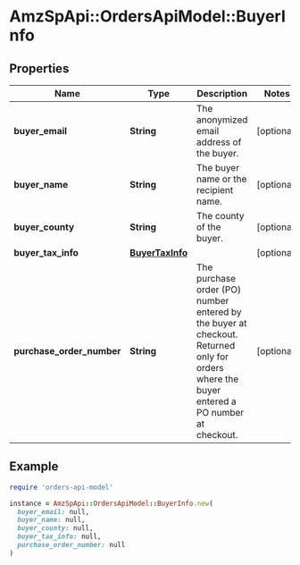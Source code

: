 # AmzSpApi::OrdersApiModel::BuyerInfo

## Properties

| Name | Type | Description | Notes |
| ---- | ---- | ----------- | ----- |
| **buyer_email** | **String** | The anonymized email address of the buyer. | [optional] |
| **buyer_name** | **String** | The buyer name or the recipient name. | [optional] |
| **buyer_county** | **String** | The county of the buyer. | [optional] |
| **buyer_tax_info** | [**BuyerTaxInfo**](BuyerTaxInfo.md) |  | [optional] |
| **purchase_order_number** | **String** | The purchase order (PO) number entered by the buyer at checkout. Returned only for orders where the buyer entered a PO number at checkout. | [optional] |

## Example

```ruby
require 'orders-api-model'

instance = AmzSpApi::OrdersApiModel::BuyerInfo.new(
  buyer_email: null,
  buyer_name: null,
  buyer_county: null,
  buyer_tax_info: null,
  purchase_order_number: null
)
```

